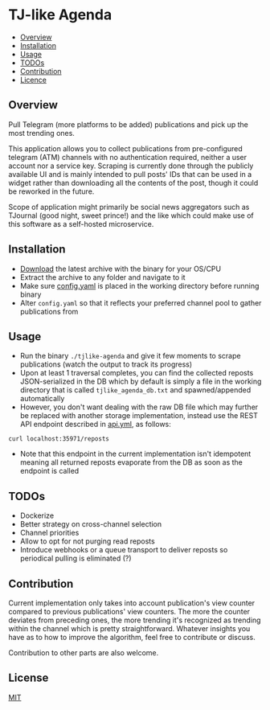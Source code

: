 # TJ-like Agenda

<!-- TOC -->
* [Overview](#overview)
* [Installation](#installation)
* [Usage](#usage)
* [TODOs](#todos)
* [Contribution](#contribution)
* [Licence](#license)
<!-- TOC -->
## Overview

Pull Telegram (more platforms to be added) publications and pick up the most trending ones.

This application allows you to collect publications from pre-configured telegram (ATM) channels with no authentication required, neither a user account nor a service key. Scraping is currently done through the publicly available UI and is mainly intended to pull posts' IDs that can be used in a widget rather than downloading all the contents of the post, though it could be reworked in the future. 

Scope of application might primarily be social news aggregators such as TJournal (good night, sweet prince!) and the like which could make use of this software as a self-hosted microservice.

## Installation
- [Download](https://github.com/alexeyvy/tjlike-agenda/releases/latest) the latest archive with the binary for your OS/CPU
- Extract the archive to any folder and navigate to it
- Make sure [config.yaml](config.yaml) is placed in the working directory before running binary
- Alter `config.yaml` so that it reflects your preferred channel pool to gather publications from

## Usage
- Run the binary `./tjlike-agenda` and give it few moments to scrape publications (watch the output to track its progress)
- Upon at least 1 traversal completes, you can find the collected reposts JSON-serialized in the DB which by default is simply a file in the working directory that is called `tjlike_agenda_db.txt` and spawned/appended automatically
- However, you don't want dealing with the raw DB file which may further be replaced with another storage implementation, instead use the REST API endpoint described in [api.yml](api.yml), as follows:
```
curl localhost:35971/reposts
```
- Note that this endpoint in the current implementation isn't idempotent meaning all returned reposts evaporate from the DB as soon as the endpoint is called 
## TODOs
- Dockerize
- Better strategy on cross-channel selection
- Channel priorities
- Allow to opt for not purging read reposts
- Introduce webhooks or a queue transport to deliver reposts so periodical pulling is eliminated (?)

## Contribution
Current implementation only takes into account publication's view counter compared to previous publications' view counters. The more the counter deviates from preceding ones, the more trending it's recognized as trending within the channel which is pretty straightforward.
Whatever insights you have as to how to improve the algorithm, feel free to contribute or discuss.

Contribution to other parts are also welcome.


## License
[MIT](LICENSE)